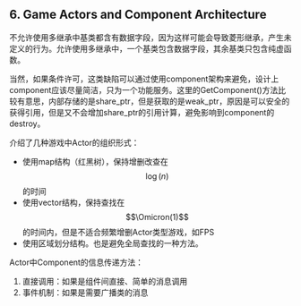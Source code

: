 ## 6. Game Actors and Component Architecture

不允许使用多继承中基类都含有数据字段，因为这样可能会导致菱形继承，产生未定义的行为。允许使用多继承中，一个基类包含数据字段，其余基类只包含纯虚函数。

当然，如果条件许可，这类缺陷可以通过使用component架构来避免，设计上component应该尽量简洁，只为一个功能服务。这里的GetComponent()方法比较有意思，内部存储的是share_ptr，但是获取的是weak_ptr，原因是可以安全的获得引用，但是又不会增加share_ptr的引用计算，避免影响到component的destroy。

介绍了几种游戏中Actor的组织形式：

* 使用map结构（红黑树），保持增删改查在$$\log(n)$$的时间
* 使用vector结构，保持查找在$$\Omicron(1)$$的时间内，但是不适合频繁增删Actor类型游戏，如FPS
* 使用区域划分结构。也是避免全局查找的一种方法。

Actor中Component的信息传递方法：

1. 直接调用：如果是组件间直接、简单的消息调用
2. 事件机制：如果是需要广播类的消息